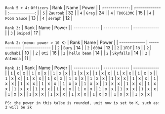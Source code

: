 `Rank 5 + 4:`
`Officers`
| Rank  | Name | Power |
| :-------------: | :------------- | :-------------: |
| `5` | `Zauroab`  |  32 |
| `4`  | `Grag`  |  24 |
| `4`  | `TDOG13MC`  |  15 |
| `4`  | `Poom Sauce`  | 13  |
| `4`  | `seraph`  |  12 |

`Rank 3:`
| Rank  | Name | Power |
| ------------- | ------------- | ------------- |
| `3`  | `Sniped`  | 17  |

`Rank 2:` 
`(memo: power > 10 K)`
| Rank  | Name | Power |
| ------------- | ------------- | ------------- |
| `2`  | `Bury`  | 14  |
| `2`  | `0004`  | 13  |
| `2`  | `1FDF`  | 15  |
| `2`  | `Budhabi`  | 10  |
| `2`  | `Oti`  | 16  |
| `2`  | `hello bean`  | 14  |
| `2`  | `Skyfalls`  | 14  |
| `2`  | `Antenna`  | 11  |

`Rank 1:`
| Rank  | Name | Power |
| ------------- | ------------- | ------------- |
| `1`  | x  | x  |
| `1`  | x  | x  |
| `1`  | x  | x  |
| `1`  | x  | x  |
| `1`  | x  | x  |
| `1`  | x  | x  |
| `1`  | x  | x  |
| `1`  | x  | x  |
| `1`  | x  | x  |
| `1`  | x  | x  |
| `1`  | x  | x  |
| `1`  | x  | x  |
| `1`  | x  | x  |
| `1`  | x  | x  |
| `1`  | x  | x  |
| `1`  | x  | x  |
| `1`  | x  | x  |
| `1`  | x  | x  |
| `1`  | x  | x  |
| `1`  | x  | x  |
| `1`  | x  | x  |
| `1`  | x  | x  |
| `1`  | x  | x  |
| `1`  | x  | x  |
| `1`  | x  | x  |
| `1`  | x  | x  |
| `1`  | x  | x  |
| `1`  | x  | x  |
| `1`  | x  | x  |
| `1`  | x  | x  |
| `1`  | x  | x  |
| `1`  | x  | x  |
| `1`  | x  | x  |
| `1`  | x  | x  |
| `1`  | x  | x  |
| `1`  | x  | x  |



`PS: the power in this talbe is rounded, unit now is set to K, such as: 2 will be 2k`
